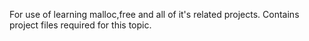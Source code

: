 For use of learning malloc,free and all of it's related projects.
Contains project files required for this topic.
